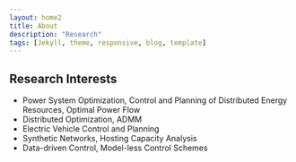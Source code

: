 ```yaml
---
layout: home2
title: About
description: "Research"
tags: [Jekyll, theme, responsive, blog, template]
---
```


Research Interests
------
- Power System Optimization, Control and Planning of Distributed Energy Resources, Optimal Power Flow
- Distributed Optimization, ADMM
- Electric Vehicle Control and Planning
- Synthetic Networks, Hosting Capacity Analysis
- Data-driven Control, Model-less Control Schemes
